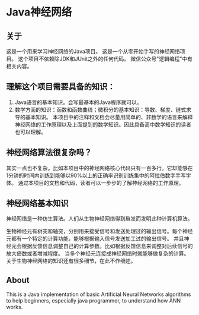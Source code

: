 # Java神经网络

## 关于

这是一个用来学习神经网络的Java项目。
这是一个从零开始手写的神经网络项目。
这个项目不依赖除JDK和JUnit之外的任何代码。
微信公众号"逻辑编程"中有相关内容。

## 理解这个项目需要具备的知识：
1. Java语言的基本知识。会写最基本的Java程序就可以。
2. 数学方面的知识：函数和函数曲线；微积分的基本知识：导数、梯度、链式求导的基本知识。
本项目中的注释和文档会尽量用简单的、非数学的语言来解释神经网络的工作原理以及上面提到的数学知识。因此具备高中数学知识的读者也可以理解。


## 神经网络算法很复杂吗？
其实一点也不复杂。比如本项目中的神经网络核心代码只有一百多行。它却能够在1分钟的时间内训练到能够以90%以上的正确率识别训练集中的阿拉伯数字手写字体。
通过本项目的文档和代码，读者可以一步步的了解神经网络的工作原理。

## 神经网络基本知识
神经网络是一种仿生算法。人们从生物神经网络得到启发而发明此种计算机算法。

生物神经元有树突和轴突，分别用来接受信号和发送处理过的输出信号。每个神经元都有一个特定的计算功能，能够根据输入信号发送加工过的输出信号。
并且神经元会根据反馈信息调整自己的计算参数。比如根据反馈信息来调整对后续信号的放大倍数或者增减程度。
当多个神经元连接成神经网络时就能够做复杂的计算。关于生物神经网络的知识还有很多细节，在此不作细述。





## About
This is a Java implementation of basic Artificial Neural Networks algorithms to help beginners, especially java programmer, to understand how ANN works.



